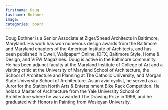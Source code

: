 ```yaml
---
firstname: Doug
lastname: Bothner
image:
categories: board
---
```


Doug Bothner is a Senior Associate at Ziger/Snead Architects in Baltimore, Maryland. His work has won numerous design awards from the Baltimore and Maryland chapters of the American Institute of Architects, and has been published in Dwell, Wallpaper* Online, IDFX, Baltimore Style, Home & Design, and VIEW Magazines. Doug is active in the Baltimore community.  He has been adjunct faculty at the Maryland Institute of College of Art and a visiting critic at the University of Maryland School of Architecture, the School of Architecture and Planning at The Catholic University, and Morgan State University School of Architecture. As an avid cyclist, he served as a Juror for the Station North Arts & Entertainment Bike Rack Competition. He holds a Master of Architecture from the Yale University School of Architecture where he was awarded The Drawing Prize in 1996, and he graduated with Honors in Painting from Wesleyan University. 


